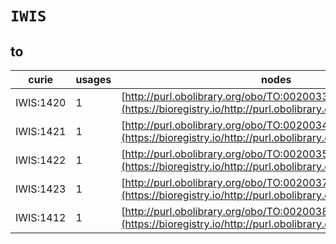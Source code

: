 # `IWIS`
## to
| curie     |   usages | nodes                                                                                                         |
|-----------|----------|---------------------------------------------------------------------------------------------------------------|
| IWIS:1420 |        1 | [http://purl.obolibrary.org/obo/TO:0020033](https://bioregistry.io/http://purl.obolibrary.org/obo/TO:0020033) |
| IWIS:1421 |        1 | [http://purl.obolibrary.org/obo/TO:0020034](https://bioregistry.io/http://purl.obolibrary.org/obo/TO:0020034) |
| IWIS:1422 |        1 | [http://purl.obolibrary.org/obo/TO:0020035](https://bioregistry.io/http://purl.obolibrary.org/obo/TO:0020035) |
| IWIS:1423 |        1 | [http://purl.obolibrary.org/obo/TO:0020037](https://bioregistry.io/http://purl.obolibrary.org/obo/TO:0020037) |
| IWIS:1412 |        1 | [http://purl.obolibrary.org/obo/TO:0020038](https://bioregistry.io/http://purl.obolibrary.org/obo/TO:0020038) |
